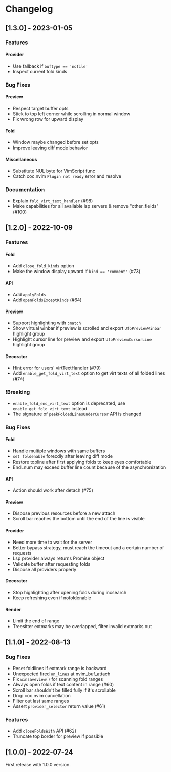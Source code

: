 # Changelog

## [1.3.0] - 2023-01-05

### Features

#### Provider

- Use fallback if `buftype == 'nofile'`
- Inspect current fold kinds

### Bug Fixes

#### Preview

- Respect target buffer opts
- Stick to top left corner while scrolling in normal window
- Fix wrong row for upward display

#### Fold

- Window maybe changed before set opts
- Improve leaving diff mode behavior

#### Miscellaneous

- Substitute NUL byte for VimScript func
- Catch coc.nvim `Plugin not ready` error and resolve

### Documentation

- Explain `fold_virt_text_handler` (#98)
- Make capabilities for all available lsp servers & remove "other_fields" (#100)

## [1.2.0] - 2022-10-09

### Features

#### Fold

- Add `close_fold_kinds` option
- Make the window display upward if `kind == 'comment'` (#73)

#### API

- Add `applyFolds`
- Add `openFoldsExceptKinds` (#64)

#### Preview

- Support highlighting with `:match`
- Show virtual winbar if preview is scrolled and export `UfoPreviewWinbar` highlight group
- Highlight cursor line for preview and export `UfoPreviewCursorLine` highlight group

#### Decorator

- Hint error for users' virtTextHandler (#79)
- Add `enable_get_fold_virt_text` option to get virt texts of all folded lines (#74)

### !Breaking

- `enable_fold_end_virt_text` option is deprecated, use `enable_get_fold_virt_text` instead
- The signature of `peekFoldedLinesUnderCursor` API is changed

### Bug Fixes

#### Fold

- Handle multiple windows with same buffers
- `set foldenable` forecdly after leaving diff mode
- Restore topline after first applying folds to keep eyes comfortable
- EndLnum may exceed buffer line count because of the asynchronization

#### API

- Action should work after detach (#75)

#### Preview

- Dispose previous resources before a new attach
- Scroll bar reaches the bottom until the end of the line is visible

#### Provider

- Need more time to wait for the server
- Better bypass strategy, must reach the timeout and a certain number of requests
- Lsp provider always returns Promise object
- Validate buffer after requesting folds
- Dispose all providers properly

#### Decorator

- Stop highlighting after opening folds during incsearch
- Keep refreshing even if nofoldenable

#### Render

- Limit the end of range
- Treesitter extmarks may be overlapped, filter invalid extmarks out

## [1.1.0] - 2022-08-13

### Bug Fixes

- Reset foldlines if extmark range is backward
- Unexpected fired `on_lines` at nvim_buf_attach
- Fix `winsaveview()` for scanning fold ranges
- Always open folds if text content in range (#60)
- Scroll bar shouldn't be filled fully if it's scrollable
- Drop coc.nvim cancellation
- Filter out last same ranges
- Assert `provider_selector` return value (#61)

### Features

- Add `closeFoldsWith` API (#62)
- Truncate top border for preview if possible

## [1.0.0] - 2022-07-24

First release with 1.0.0 version.
